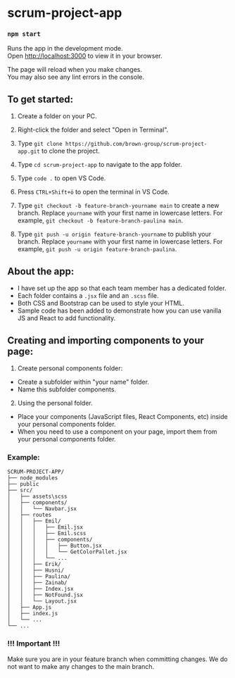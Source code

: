 # scrum-project-app

### `npm start`

Runs the app in the development mode.\
Open [http://localhost:3000](http://localhost:3000) to view it in your browser.

The page will reload when you make changes.\
You may also see any lint errors in the console.

## To get started:

1. Create a folder on your PC.

2. Right-click the folder and select "Open in Terminal".

3. Type `git clone https://github.com/brown-group/scrum-project-app.git` to clone the project.

4. Type `cd scrum-project-app` to navigate to the app folder.

5. Type `code .` to open VS Code.

6. Press `CTRL+Shift+ö` to open the terminal in VS Code.

7. Type `git checkout -b feature-branch-yourname main` to create a new branch. Replace `yourname` with your first name in lowercase letters. For example, `git checkout -b feature-branch-paulina main`.

8. Type `git push -u origin feature-branch-yourname` to publish your branch. Replace `yourname` with your first name in lowercase letters. For example, `git push -u origin feature-branch-paulina`.

## About the app:

- I have set up the app so that each team member has a dedicated folder.
- Each folder contains a `.jsx` file and an `.scss` file.
- Both CSS and Bootstrap can be used to style your HTML.
- Sample code has been added to demonstrate how you can use vanilla JS and React to add functionality.

## Creating and importing components to your page:

1. Create personal components folder:
  - Create a subfolder within "your name" folder.
  - Name this subfolder components.

2. Using the personal folder.
  - Place your components (JavaScript files, React Components, etc) inside your personal components folder.
  - When you need to use a component on your page, import them from your personal components folder.

  ### Example: 
  ```
  SCRUM-PROJECT-APP/
  ├── node_modules
  ├── public
  ├── src/
  │   ├── assets\scss
  │   ├── components/
  │   │   └── Navbar.jsx
  │   ├── routes
  │   │   ├── Emil/
  │   │   │   ├── Emil.jsx
  │   │   │   ├── Emil.scss
  │   │   │   ├── components/
  │   │   │   │   ├── Button.jsx
  │   │   │   │   └── GetColorPallet.jsx
  │   │   │   └── ...
  │   │   ├── Erik/
  │   │   ├── Husni/
  │   │   ├── Paulina/
  │   │   ├── Zainab/
  │   │   ├── Index.jsx
  │   │   ├── NotFound.jsx
  │   │   └── Layout.jsx
  │   ├── App.js
  │   ├── index.js
  │   └── ...
  └── ...
  ```

### !!! Important !!!

Make sure you are in your feature branch when committing changes. We do not want to make any changes to the main branch.

